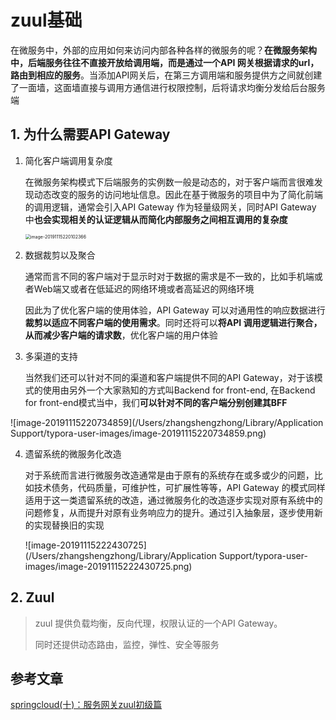 # zuul基础

在微服务中，外部的应用如何来访问内部各种各样的微服务的呢？**在微服务架构中，后端服务往往不直接开放给调用端，而是通过一个API 网关根据请求的url，路由到相应的服务**。当添加API网关后，在第三方调用端和服务提供方之间就创建了一面墙，这面墙直接与调用方通信进行权限控制，后将请求均衡分发给后台服务端

## 1. 为什么需要API Gateway

1. 简化客户端调用复杂度

   在微服务架构模式下后端服务的实例数一般是动态的，对于客户端而言很难发现动态改变的服务的访问地址信息。因此在基于微服务的项目中为了简化前端的调用逻辑，通常会引入API Gateway 作为轻量级网关，同时API Gateway 中**也会实现相关的认证逻辑从而简化内部服务之间相互调用的复杂度**

   <img src="/Users/zhangshengzhong/Library/Application Support/typora-user-images/image-20191115220102366.png" alt="image-20191115220102366" style="zoom:50%;" />

   

2. 数据裁剪以及聚合

   通常而言不同的客户端对于显示时对于数据的需求是不一致的，比如手机端或者Web端又或者在低延迟的网络环境或者高延迟的网络环境

   因此为了优化客户端的使用体验，API Gateway 可以对通用性的响应数据进行**裁剪以适应不同客户端的使用需求**。同时还将可以**将API 调用逻辑进行聚合，从而减少客户端的请求数**，优化客户端的用户体验

3. 多渠道的支持

   当然我们还可以针对不同的渠道和客户端提供不同的API Gateway，对于该模式的使用由另外一个大家熟知的方式叫Backend for front-end, 在Backend for front-end模式当中，我们**可以针对不同的客户端分别创建其BFF**

![image-20191115220734859](/Users/zhangshengzhong/Library/Application Support/typora-user-images/image-20191115220734859.png)

4. 遗留系统的微服务化改造

   对于系统而言进行微服务改造通常是由于原有的系统存在或多或少的问题，比如技术债务，代码质量，可维护性，可扩展性等等，API Gateway 的模式同样适用于这一类遗留系统的改造，通过微服务化的改造逐步实现对原有系统中的问题修复，从而提升对原有业务响应力的提升。通过引入抽象层，逐步使用新的实现替换旧的实现

   ![image-20191115222430725](/Users/zhangshengzhong/Library/Application Support/typora-user-images/image-20191115222430725.png)

## 2. Zuul

> zuul 提供负载均衡，反向代理，权限认证的一个API Gateway。
>
> 同时还提供动态路由，监控，弹性、安全等服务

## 参考文章

[springcloud(十)：服务网关zuul初级篇](http://www.ityouknow.com/springcloud/2017/06/01/gateway-service-zuul.html)

